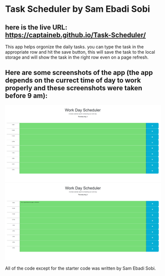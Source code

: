 # Task Scheduler by Sam Ebadi Sobi

## here is the live URL: https://captaineb.github.io/Task-Scheduler/

This app helps orgonize the daily tasks. you can type the task in the appropriate row and hit the save button, this will save the task to the local storage and will show the task in the right row even on a page refresh.

## Here are some screenshots of the app (the app depends on the currect time of day to work properly and these screenshots were taken before 9 am):

![img1](./assets/img/img1.png)
![img2](./assets/img/img2.png)

All of the code except for the starter code was written by Sam Ebadi Sobi.
